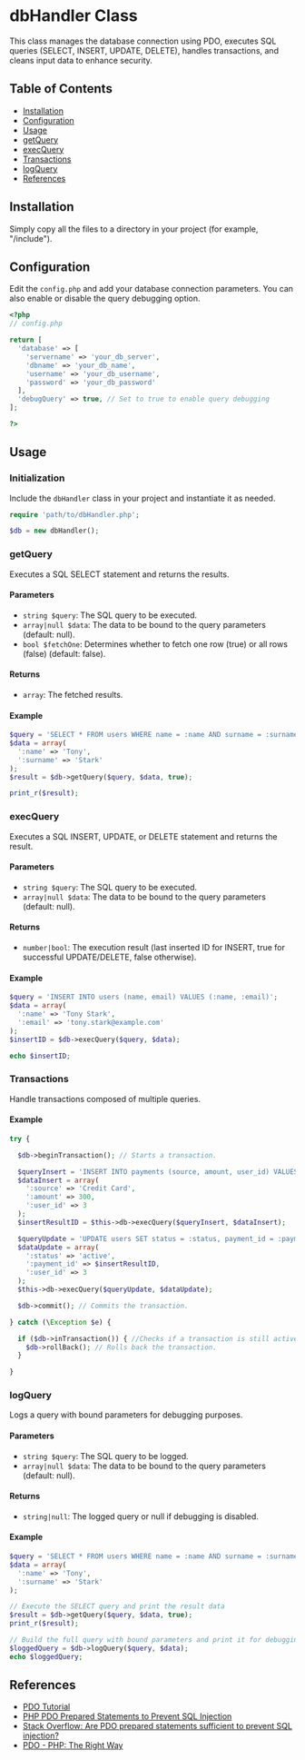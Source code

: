 
# dbHandler Class

This class manages the database connection using PDO, executes SQL queries (SELECT, INSERT, UPDATE, DELETE), handles transactions, and cleans input data to enhance security.

## Table of Contents

- [Installation](#installation)
- [Configuration](#configuration)
- [Usage](#usage)
- [getQuery](#getquery)
- [execQuery](#execquery)
- [Transactions](#transactions)
- [logQuery](#logquery)
- [References](#references)

## Installation

Simply copy all the files to a directory in your project (for example, "/include").

## Configuration

Edit the `config.php` and add your database connection parameters. You can also enable or disable the query debugging option.

```php
<?php
// config.php

return [
  'database' => [
    'servername' => 'your_db_server',
    'dbname' => 'your_db_name',
    'username' => 'your_db_username',
    'password' => 'your_db_password'
  ],
  'debugQuery' => true, // Set to true to enable query debugging
];

?>
```

## Usage

### Initialization

Include the `dbHandler` class in your project and instantiate it as needed.

```php
require 'path/to/dbHandler.php';

$db = new dbHandler();
```

### getQuery

Executes a SQL SELECT statement and returns the results.

#### Parameters
- `string $query`: The SQL query to be executed.
- `array|null $data`: The data to be bound to the query parameters (default: null).
- `bool $fetchOne`: Determines whether to fetch one row (true) or all rows (false) (default: false).

#### Returns
- `array`: The fetched results.

#### Example

```php
$query = 'SELECT * FROM users WHERE name = :name AND surname = :surname';
$data = array(
  ':name' => 'Tony',
  ':surname' => 'Stark'
);
$result = $db->getQuery($query, $data, true);

print_r($result);
```

### execQuery

Executes a SQL INSERT, UPDATE, or DELETE statement and returns the result.

#### Parameters
- `string $query`: The SQL query to be executed.
- `array|null $data`: The data to be bound to the query parameters (default: null).

#### Returns
- `number|bool`: The execution result (last inserted ID for INSERT, true for successful UPDATE/DELETE, false otherwise).

#### Example

```php
$query = 'INSERT INTO users (name, email) VALUES (:name, :email)';
$data = array(
  ':name' => 'Tony Stark',
  ':email' => 'tony.stark@example.com'
);
$insertID = $db->execQuery($query, $data);

echo $insertID;
```

### Transactions

Handle transactions composed of multiple queries.

#### Example

```php
try {

  $db->beginTransaction(); // Starts a transaction.

  $queryInsert = 'INSERT INTO payments (source, amount, user_id) VALUES (:source, :amount, :user_id)';
  $dataInsert = array(
    ':source' => 'Credit Card',
    ':amount' => 300,
    ':user_id' => 3
  );
  $insertResultID = $this->db->execQuery($queryInsert, $dataInsert);

  $queryUpdate = 'UPDATE users SET status = :status, payment_id = :payment_id WHERE user_id = :user_id';
  $dataUpdate = array(
    ':status' => 'active',
    ':payment_id' => $insertResultID,
    ':user_id' => 3
  );
  $this->db->execQuery($queryUpdate, $dataUpdate);

  $db->commit(); // Commits the transaction.

} catch (\Exception $e) {

  if ($db->inTransaction()) { //Checks if a transaction is still active.
    $db->rollBack(); // Rolls back the transaction.
  }

}
```

### logQuery

Logs a query with bound parameters for debugging purposes.

#### Parameters
- `string $query`: The SQL query to be logged.
- `array|null $data`: The data to be bound to the query parameters (default: null).

#### Returns
- `string|null`: The logged query or null if debugging is disabled.

#### Example

```php
$query = 'SELECT * FROM users WHERE name = :name AND surname = :surname';
$data = array(
  ':name' => 'Tony',
  ':surname' => 'Stark'
);

// Execute the SELECT query and print the result data
$result = $db->getQuery($query, $data, true);
print_r($result);

// Build the full query with bound parameters and print it for debugging purposes
$loggedQuery = $db->logQuery($query, $data);
echo $loggedQuery;
```

## References

- [PDO Tutorial](https://phpdelusions.net/pdo)
- [PHP PDO Prepared Statements to Prevent SQL Injection](https://websitebeaver.com/php-pdo-prepared-statements-to-prevent-sql-injection)
- [Stack Overflow: Are PDO prepared statements sufficient to prevent SQL injection?](https://stackoverflow.com/questions/134099/are-pdo-prepared-statements-sufficient-to-prevent-sql-injection?rq=1)
- [PDO - PHP: The Right Way](https://guidaphp.it/base/database/pdo)
